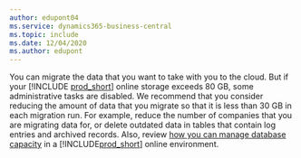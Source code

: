 ```yaml
---
author: edupont04
ms.service: dynamics365-business-central
ms.topic: include
ms.date: 12/04/2020
ms.author: edupont
---
```

You can migrate the data that you want to take with you to the cloud. But if your [!INCLUDE [prod_short](prod_short.md)] online storage exceeds 80 GB, some administrative tasks are disabled. We recommend that you consider reducing the amount of data that you migrate so that it is less than 30 GB in each migration run. For example, reduce the number of companies that you are migrating data for, or delete outdated data in tables that contain log entries and archived records. Also, review [how you can manage database capacity](../../administration/tenant-admin-center-capacity.md) in a [!INCLUDE[prod_short](prod_short.md)] online environment.  
